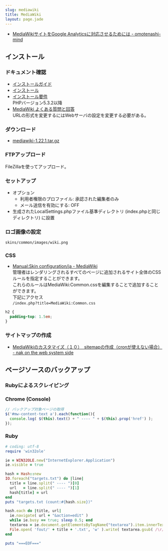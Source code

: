 ```yaml
---
slug: mediawiki
title: MediaWiki
layout: page.jade
---
```


- [MediaWikiサイトをGoogle Analyticsに対応させるためには - omotenashi-mind](http://www.omotenashi-mind.com/index.php/MediaWiki%E3%82%B5%E3%82%A4%E3%83%88%E3%82%92Google_Analytics%E3%81%AB%E5%AF%BE%E5%BF%9C%E3%81%95%E3%81%9B%E3%82%8B%E3%81%9F%E3%82%81%E3%81%AB%E3%81%AF)

## インストール

### ドキュメント確認

- [インストールガイド](http://www.mediawiki.org/wiki/Manual:Installation_guide/ja)
- [インストール](http://www.mediawiki.org/wiki/Manual:Installing_MediaWiki/ja)
- [インストール要件](http://www.mediawiki.org/wiki/Manual:Installation_requirements/ja)  
  PHPバージョン5.3.2以降
- [MediaWiki よくある質問と回答](http://www.mediawiki.org/wiki/Manual:FAQ/ja)  
  URLの形式を変更するにはWebサーバの設定を変更する必要がある。

### ダウンロード

- [mediawiki-1.22.1.tar.gz](http://www.mediawiki.org/wiki/Download/ja)

### FTPアップロード

FileZillaを使ってアップロード。

### セットアップ

- オプション
    - 利用者権限のプロファイル: 承認された編集者のみ
    - メール送信を有効にする: OFF
- 生成されたLocalSettings.phpファイル基準ディレクトリ (index.phpと同じディレクトリ) に設置

### ロゴ画像の設定

```bash
skins/common/images/wiki.png
```

### CSS

- [Manual:Skin configuration/ja - MediaWiki](http://www.mediawiki.org/wiki/Manual:Skin_configuration/ja)  
  管理者はレンダリングされるすべてのページに追加されるサイト全体のCSSルールを指定することができます。  
  これらのルールはMediaWiki:Common.cssを編集することで追加することができます。  
  下記にアクセス  
  `/index.php?title=MediaWiki:Common.css`
```css
h2 {
  padding-top: 1.5em;
}
```

### サイトマップの作成

- [MediaWikiのカスタマイズ（１０）　sitemapの作成（cronが使えない場合） - nak on the web system side](http://midpurple.jp/sys/19.html)

## ページソースのバックアップ

### Rubyによるスクレイピング

### Chrome (Console)

```javascript
// バックアップ対象ページの取得
$('#mw-content-text a').each(function(){
  console.log( $(this).text() + " ---- " + $(this).prop('href') );
});
```

### Ruby

```ruby
# coding: utf-8
require 'win32ole'

ie = WIN32OLE.new("InternetExplorer.Application")
ie.visible = true

hash = Hash::new
IO.foreach("targets.txt") do |line|
  title = line.split(" ---- ")[0]
  url   = line.split(" ---- ")[1]
  hash[title] = url
end
puts "targets.txt (count:#{hash.size})"

hash.each do |title, url|
  ie.navigate( url + "&action=edit" )
  while ie.busy == true; sleep 0.5; end
  textarea = ie.document.getElementsByTagName("textarea").item.innerText
  File.open( 'fout/' + title + '.txt', 'w' ).write( textarea.gsub( /\r/, "" ) )
end

puts "===EOF==="
```
